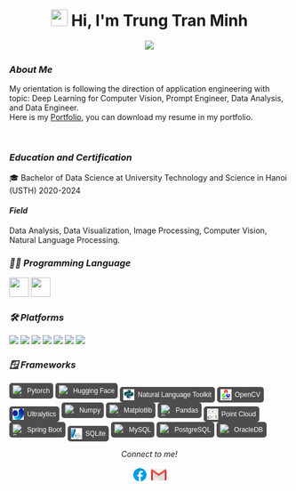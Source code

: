 <h1 align="center"><img src="https://media.giphy.com/media/hvRJCLFzcasrR4ia7z/giphy.gif" width="30" height="30"> Hi, I'm <a>Trung Tran Minh</a></h1>
  
<p align="center">
  <img src="https://readme-typing-svg.herokuapp.com/?color=%2336BCF7&center=true&vCenter=true&lines=Data+Science+And+AI;Nice+to+meet+you...!"/>
</p>

### ***About Me***
My orientation is following the direction of application engineering with topic: Deep Learning for Computer Vision, Prompt Engineer, Data Analysis, and Data Engineer.
<br/> 
Here is my [Portfolio](https://j3rrytran.github.io/myporfolio/), you can download my resume in my portfolio.

<br/>

### ***Education and Certification***
🎓 Bachelor of Data Science at University Technology and Science in Hanoi (USTH) 2020-2024

#### ***Field***
Data Analysis, Data Visualization, Image Processing, Computer Vision, Natural Language Processing.
<br/>

### ***🧑‍💻 Programming Language***
<img width="35px" height="35px" src="https://cdn.jsdelivr.net/gh/devicons/devicon@latest/icons/python/python-original.svg"/>
<img width="35px" height="35px" src="https://cdn.jsdelivr.net/gh/devicons/devicon@latest/icons/java/java-original.svg"/>
<br/>


### ***🛠 Platforms***
<img src="https://img.shields.io/badge/-GIT-666666?style=flat&logo=git">
<img src="https://img.shields.io/badge/-GITHUB-%23323330.svg?style=flat&logo=github&logoColor=white">
<img src="https://img.shields.io/badge/-GITLAB-333333?style=lat&logo=gitlab">
<img src="https://img.shields.io/badge/-docker?style=plastic&logo=docker&logoColor=blue&logoSize=auto&label=Docker&labelColor=gray&color=gray">
<img src="https://img.shields.io/badge/-anaconda?style=plastic&logo=anaconda&logoColor=green&logoSize=auto&label=Anaconda&labelColor=gray&color=gray">
<img src="https://img.shields.io/badge/-databrick?style=plastic&logo=databricks&logoColor=red&logoSize=auto&label=Databricks&labelColor=gray&color=gray">
<img src="https://img.shields.io/badge/-sklearn?style=plastic&logo=scikitlearn&logoSize=auto&label=Scikitlearn&labelColor=gray&color=gray">
<br/>

### ***🪟 Frameworks***
<span style="display: inline-flex; align-items: center; background-color: #4e4c4cff; color: white; padding: 4px 6px; border-radius: 5px; font-family: sans-serif; font-size: 12px;">
    <img src="https://img.icons8.com/fluency/48/pytorch.png" alt="pytorch" width="20" height="20" style="margin-right: 6px;">
    Pytorch
</span>
<span style="display: inline-flex; align-items: center; background-color: #4e4c4cff; color: white; padding: 4px 6px; border-radius: 5px; font-family: sans-serif; font-size: 12px;">
    <img src="https://img.icons8.com/external-tal-revivo-color-tal-revivo/48/external-hugging-expression-emoji-shared-on-instant-messenger-smiley-color-tal-revivo.png" alt="huggingface" width="20" height="20" style="margin-right: 6px;">
    Hugging Face
</span>
<span style="display: inline-flex; align-items: center; background-color: #4e4c4cff; color: white; padding: 4px 6px; border-radius: 5px; font-family: sans-serif; font-size: 12px;">
    <img src="./icon/nltk.png" alt="NLTK" width="20" height="20" style="margin-right: 6px;">
    Natural Language Toolkit
</span>
<span style="display: inline-flex; align-items: center; background-color: #4e4c4cff; color: white; padding: 4px 6px; border-radius: 5px; font-family: sans-serif; font-size: 12px;">
    <img src="./icon/opencv.png" alt="opencv" width="20" height="20" style="margin-right: 6px;">
    OpenCV
</span>
<span style="display: inline-flex; align-items: center; background-color: #4e4c4cff; color: white; padding: 4px 6px; border-radius: 5px; font-family: sans-serif; font-size: 12px;">
    <img src="./icon/Ultralytics_Logomark_Original_Crop.png" alt="Ultralytics" width="20" height="20" style="margin-right: 6px;">
    Ultralytics
</span>
<span style="display: inline-flex; align-items: center; background-color: #4e4c4cff; color: white; padding: 4px 6px; border-radius: 5px; font-family: sans-serif; font-size: 12px;">
    <img src="https://img.icons8.com/color/48/numpy.png" alt="numpy" width="20" height="20" style="margin-right: 6px;">
    Numpy
</span>
<span style="display: inline-flex; align-items: center; background-color: #4e4c4cff; color: white; padding: 4px 6px; border-radius: 5px; font-family: sans-serif; font-size: 12px;">
    <img src="https://img.icons8.com/color/48/matplotlib.png" alt="matplotlib" width="20" height="20" style="margin-right: 6px;">
    Matplotlib
</span>
<span style="display: inline-flex; align-items: center; background-color: #4e4c4cff; color: white; padding: 4px 6px; border-radius: 5px; font-family: sans-serif; font-size: 12px;">
    <img src="https://img.icons8.com/color/48/pandas.png" alt="Pandas" width="20" height="20" style="margin-right: 6px;">
    Pandas
</span>
<span style="display: inline-flex; align-items: center; background-color: #4e4c4cff; color: white; padding: 4px 6px; border-radius: 5px; font-family: sans-serif; font-size: 12px;">
    <img src="./icon/Pcl_(PointClouds_library).png" alt="Point Cloud" width="20" height="20" style="margin-right: 6px;">
    Point Cloud
</span>
<span style="display: inline-flex; align-items: center; background-color: #4e4c4cff; color: white; padding: 4px 6px; border-radius: 5px; font-family: sans-serif; font-size: 12px;">
    <img src="https://img.icons8.com/color/48/spring-logo.png" alt="SpringBoot" width="20" height="20" style="margin-right: 6px;">
    Spring Boot
</span>
<span style="display: inline-flex; align-items: center; background-color: #4e4c4cff; color: white; padding: 4px 6px; border-radius: 5px; font-family: sans-serif; font-size: 12px;">
    <img src="./icon/SQLite370.svg" alt="sqlite" width="20" height="20" style="margin-right: 6px;">
    SQLite
</span>
<span style="display: inline-flex; align-items: center; background-color: #4e4c4cff; color: white; padding: 4px 6px; border-radius: 5px; font-family: sans-serif; font-size: 12px;">
    <img src="https://img.icons8.com/fluency/48/mysql-logo.png" alt="mysql" width="20" height="20" style="margin-right: 6px;">
    MySQL
</span>
<span style="display: inline-flex; align-items: center; background-color: #4e4c4cff; color: white; padding: 4px 6px; border-radius: 5px; font-family: sans-serif; font-size: 12px;">
    <img src="https://img.icons8.com/color/48/postgreesql.png" alt="postgresql" width="20" height="20" style="margin-right: 6px;">
    PostgreSQL
</span>
<span style="display: inline-flex; align-items: center; background-color: #4e4c4cff; color: white; padding: 4px 6px; border-radius: 5px; font-family: sans-serif; font-size: 12px;">
    <img src="https://img.icons8.com/color/48/oracle-logo.png" alt="oracle" width="20" height="20" style="margin-right: 6px;">
    OracleDB
</span>
<br/>

<p align="center">
<i>Connect to me!</i>
 <p align="center">
    <code><a href="https://www.facebook.com/trung.tranminh.12764/"><img width="30px" src="./icon/fb.png" title="Facebook"/></a></code>
    <code><a href="mailto:trantrung20023@gmail.com"><img width="30px" src="./icon/gmail.png" title="Gmail"/></a></code>
  </p>   
</p>

